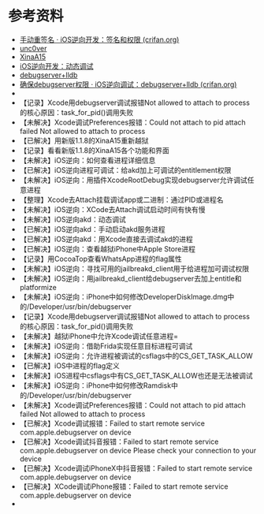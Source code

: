 # 参考资料

* [手动重签名 · iOS逆向开发：签名和权限 (crifan.org)](https://book.crifan.org/books/ios_re_codesign_ent/website/common_issue/process_debuggable/self_do_resign.html)
* [unc0ver](https://book.crifan.org/books/ios_re_iphone_jailbreak/website/doing_jailbreak/do_jailbreak/unc0ver.html)
* [XinaA15](https://book.crifan.org/books/ios_re_ios15_jailbreak/website/xinaa15/)
* [iOS逆向开发：动态调试](https://book.crifan.org/books/ios_re_dynamic_debug/website/)
* [debugserver+lldb](https://book.crifan.org/books/ios_re_debug_debugserver_lldb/website/)
* [确保debugserver权限 · iOS逆向调试：debugserver+lldb (crifan.org)](https://book.crifan.org/books/ios_re_debug_debugserver_lldb/website/debugserver_lldb_debug/proper_entitlemets.html)
* 
* 【记录】Xcode用debugserver调试报错Not allowed to attach to process的核心原因：task_for_pid()调用失败
* 【未解决】Xcode调试Preferences报错：Could not attach to pid attach failed Not allowed to attach to process
* 【已解决】用新版1.1.8的XinaA15重新越狱
* 【记录】看看新版1.1.8的XinaA15各个功能和界面
* 【未解决】iOS逆向：如何查看进程详细信息
* 【已解决】iOS逆向进程可调试：给akd加上可调试的entitlement权限
* 【未解决】iOS逆向：用插件XcodeRootDebug实现debugserver允许调试任意进程
* 【整理】Xcode去Attach挂载调试app或二进制：通过PID或进程名
* 【未解决】iOS逆向：XCode去Attach调试启动时间有快有慢
* 【未解决】iOS逆向akd：动态调试
* 【已解决】iOS逆向akd：手动启动akd服务进程
* 【已解决】iOS逆向akd：用Xcode直接去调试akd的进程
* 【已解决】iOS逆向：查看越狱iPhone中Apple Store进程
* 【记录】用CocoaTop查看WhatsApp进程的flag属性
* 【未解决】iOS逆向：寻找可用的jailbreakd_client用于给进程加可调试权限
* 【未解决】iOS逆向：用jailbreakd_client给debugserver去加上entitle和platformize
* 【未解决】iOS逆向：iPhone中如何修改DeveloperDiskImage.dmg中的/Developer/usr/bin/debugserver
* 【记录】Xcode用debugserver调试报错Not allowed to attach to process的核心原因：task_for_pid()调用失败
* 【未解决】越狱iPhone中允许Xcode调试任意进程=
* 【未解决】iOS逆向：借助Frida实现任意目标进程可调试
* 【未解决】iOS逆向：允许进程被调试的csflags中的CS_GET_TASK_ALLOW
* 【已解决】iOS中进程的flag定义
* 【未解决】iOS进程中csflags中有CS_GET_TASK_ALLOW也还是无法被调试
* 【未解决】iOS逆向：iPhone中如何修改Ramdisk中的/Developer/usr/bin/debugserver
* 【未解决】Xcode调试Preferences报错：Could not attach to pid attach failed Not allowed to attach to process
* 【已解决】Xcode调试报错：Failed to start remote service com.apple.debugserver on device
* 【已解决】Xcode调试抖音报错：Failed to start remote service com.apple.debugserver on device Please check your connection to your device
* 【已解决】Xcode调试iPhoneX中抖音报错：Failed to start remote service com.apple.debugserver on device
* 【已解决】XCode调试iPhone报错：Failed to start remote service com.apple.debugserver on device
* 
